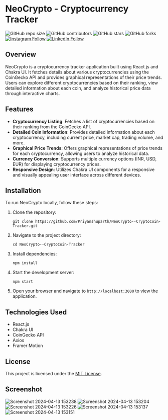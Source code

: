 # NeoCrypto - Cryptocurrency Tracker

![GitHub repo size](https://img.shields.io/github/repo-size/Priyanshuparth/NeoCrypto--CryptoCoin-Tracker)
![GitHub contributors](https://img.shields.io/github/contributors/Priyanshuparth/NeoCrypto--CryptoCoin-Tracker)
![GitHub stars](https://img.shields.io/github/stars/Priyanshuparth/NeoCrypto--CryptoCoin-Tracker?style=social)
![GitHub forks](https://img.shields.io/github/forks/Priyanshuparth/NeoCrypto--CryptoCoin-Tracker?style=social)
[![Instagram Follow](https://img.shields.io/badge/Instagram-%23E4405F.svg?logo=Instagram&logoColor=white)](https://instagram.com/priyanshuparth) 
[![LinkedIn Follow](https://img.shields.io/badge/LinkedIn-%230077B5.svg?logo=linkedin&logoColor=white)](https://linkedin.com/in/priyanshuparth) 

## Overview

NeoCrypto is a cryptocurrency tracker application built using React.js and Chakra UI. It fetches details about various cryptocurrencies using the CoinGecko API and provides graphical representations of their price trends. Users can explore different cryptocurrencies based on their ranking, view detailed information about each coin, and analyze historical price data through interactive charts.

## Features

- **Cryptocurrency Listing**: Fetches a list of cryptocurrencies based on their ranking from the CoinGecko API.
- **Detailed Coin Information**: Provides detailed information about each cryptocurrency, including current price, market cap, trading volume, and more.
- **Graphical Price Trends**: Offers graphical representations of price trends for each cryptocurrency, allowing users to analyze historical data.
- **Currency Conversion**: Supports multiple currency options (INR, USD, EUR) for displaying cryptocurrency prices.
- **Responsive Design**: Utilizes Chakra UI components for a responsive and visually appealing user interface across different devices.

## Installation

To run NeoCrypto locally, follow these steps:

1. Clone the repository:
    ```
    git clone https://github.com/Priyanshuparth/NeoCrypto--CryptoCoin-Tracker.git
    ```

2. Navigate to the project directory:
    ```
    cd NeoCrypto--CryptoCoin-Tracker
    ```

3. Install dependencies:
    ```
    npm install
    ```

4. Start the development server:
    ```
    npm start
    ```

5. Open your browser and navigate to `http://localhost:3000` to view the application.

## Technologies Used

- React.js
- Chakra UI
- CoinGecko API
- Axios
- Framer Motion


## License

This project is licensed under the [MIT License](LICENSE).

## Screenshot

![Screenshot 2024-04-13 153238](https://github.com/Priyanshuparth/NeoCrypto--CryptoCoin-Tracker/assets/73892924/6e80ed02-d9c7-4974-b672-58da2f67b403)
![Screenshot 2024-04-13 153204](https://github.com/Priyanshuparth/NeoCrypto--CryptoCoin-Tracker/assets/73892924/54c17fcc-f4f0-4a8b-9164-edbd56cd6994)
![Screenshot 2024-04-13 153226](https://github.com/Priyanshuparth/NeoCrypto--CryptoCoin-Tracker/assets/73892924/9ed8acc5-5c33-4a79-bc6b-43684b4d3e00)
![Screenshot 2024-04-13 153137](https://github.com/Priyanshuparth/NeoCrypto--CryptoCoin-Tracker/assets/73892924/b12cad69-1bb5-4982-a22c-54fd4cc2b8cb)
![Screenshot 2024-04-13 153151](https://github.com/Priyanshuparth/NeoCrypto--CryptoCoin-Tracker/assets/73892924/2121ecf6-5969-4c01-b7ca-b02f30237c9e)
